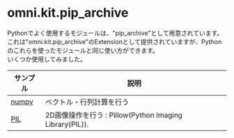 # omni.kit.pip_archive

Pythonでよく使用するモジュールは、"pip_archive"として用意されています。     
これは"omni.kit.pip_archive"のExtensionとして提供されていますが、Pythonのこれらを使ったモジュールと同じ使い方ができます。     
いくつか使用してみました。        


|サンプル|説明|     
|---|---|     
|[numpy](./numpy)|ベクトル・行列計算を行う|     
|[PIL](./PIL)|2D画像操作を行う : Pillow(Python Imaging Library(PIL)).|     
